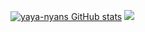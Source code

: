 [![yaya-nyans GitHub stats](https://github-readme-stats.vercel.app/api?username=yaya-nyan&hide=stars,contribs&show_icons=true&theme=radical)](https://github.com/yaya-nyan/github-readme-stats)
![](https://media.discordapp.net/attachments/682669318705512475/921714105155469312/Glare.gif)

<!--
**yaya-nyan/yaya-nyan** is a ✨ _special_ ✨ repository because its `README.md` (this file) appears on your GitHub profile.

Here are some ideas to get you started:

- 🔭 I’m currently working on ...
- 🌱 I’m currently learning ...
- 👯 I’m looking to collaborate on ...
- 🤔 I’m looking for help with ...
- 💬 Ask me about ...
- 📫 How to reach me: ...
- 😄 Pronouns: ...
- ⚡ Fun fact: ...
-->
